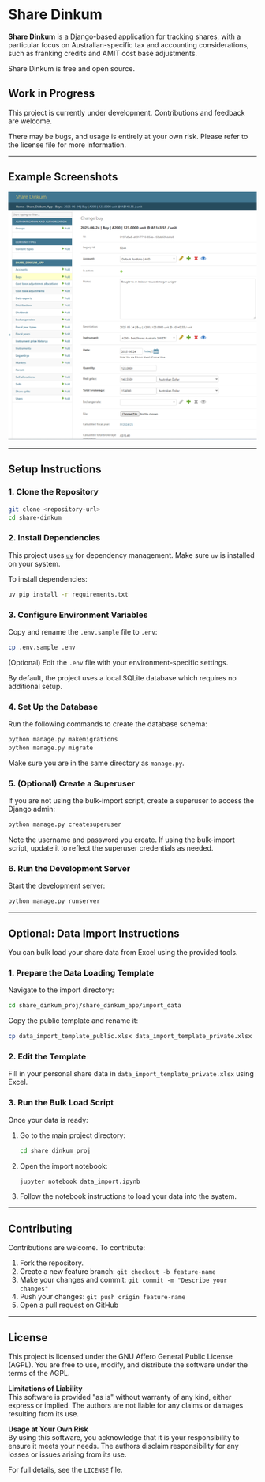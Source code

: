 # Share Dinkum

**Share Dinkum** is a Django-based application for tracking shares, with a particular focus on Australian-specific tax and accounting considerations, such as franking credits and AMIT cost base adjustments.

Share Dinkum is free and open source.

## Work in Progress

This project is currently under development. Contributions and feedback are welcome.

There may be bugs, and usage is entirely at your own risk. Please refer to the license file for more information.

---
## Example Screenshots

![alt text](docs/images/buy_add_screen.png)

---
## Setup Instructions

### 1. Clone the Repository

```bash
git clone <repository-url>
cd share-dinkum
```

### 2. Install Dependencies

This project uses [`uv`](https://github.com/astral-sh/uv) for dependency management. Make sure `uv` is installed on your system.

To install dependencies:

```bash
uv pip install -r requirements.txt
```

### 3. Configure Environment Variables

Copy and rename the `.env.sample` file to `.env`:

```bash
cp .env.sample .env
```

(Optional) Edit the `.env` file with your environment-specific settings.

By default, the project uses a local SQLite database which requires no additional setup.

### 4. Set Up the Database

Run the following commands to create the database schema:

```bash
python manage.py makemigrations
python manage.py migrate
```

Make sure you are in the same directory as `manage.py`.

### 5. (Optional) Create a Superuser

If you are not using the bulk-import script, create a superuser to access the Django admin:

```bash
python manage.py createsuperuser
```

Note the username and password you create. If using the bulk-import script, update it to reflect the superuser credentials as needed.

### 6. Run the Development Server

Start the development server:

```bash
python manage.py runserver
```

---

## Optional: Data Import Instructions

You can bulk load your share data from Excel using the provided tools.

### 1. Prepare the Data Loading Template

Navigate to the import directory:

```bash
cd share_dinkum_proj/share_dinkum_app/import_data
```

Copy the public template and rename it:

```bash
cp data_import_template_public.xlsx data_import_template_private.xlsx
```

### 2. Edit the Template

Fill in your personal share data in `data_import_template_private.xlsx` using Excel.

### 3. Run the Bulk Load Script

Once your data is ready:

1. Go to the main project directory:

    ```bash
    cd share_dinkum_proj
    ```

2. Open the import notebook:

    ```bash
    jupyter notebook data_import.ipynb
    ```

3. Follow the notebook instructions to load your data into the system.

---

## Contributing

Contributions are welcome. To contribute:

1. Fork the repository.
2. Create a new feature branch: `git checkout -b feature-name`
3. Make your changes and commit: `git commit -m "Describe your changes"`
4. Push your changes: `git push origin feature-name`
5. Open a pull request on GitHub

---

## License

This project is licensed under the GNU Affero General Public License (AGPL). You are free to use, modify, and distribute the software under the terms of the AGPL.

**Limitations of Liability**  
This software is provided "as is" without warranty of any kind, either express or implied. The authors are not liable for any claims or damages resulting from its use.

**Usage at Your Own Risk**  
By using this software, you acknowledge that it is your responsibility to ensure it meets your needs. The authors disclaim responsibility for any losses or issues arising from its use.

For full details, see the `LICENSE` file.
